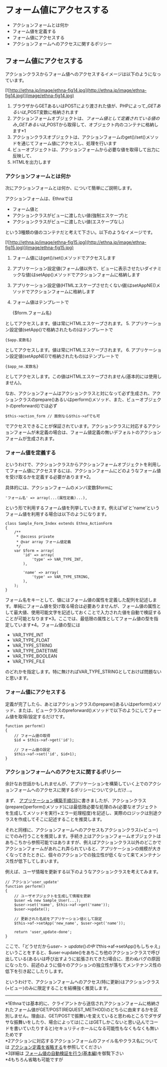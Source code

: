 # フォーム値にアクセスする
  - アクションフォームとは何か 
  - フォーム値を定義する 
  - フォーム値にアクセスする 
  - アクションフォームへのアクセスに関するポリシー 

## フォーム値にアクセスする

アクションクラスからフォーム値へのアクセスするイメージは以下のようになっています。

[![http://ethna.jp/image/ethna-fig14.jpg](http://ethna.jp/image/ethna-fig14.jpg)](image/ethna-fig14.jpg)

1. ブラウザからGETあるいはPOSTにより渡された値が、PHPによって$\_GETあるいは$\_POST変数に格納されます
2. アクションフォームオブジェクトは、_フォーム値として定義されている値のみ_$\_GETあるいは$\_POSTから取得して、オブジェクト内のコンテナに格納します\*1
3. アクションクラスオブジェクトは、アクションフォームのget()/set()メソッドを通じてフォーム値にアクセスし、処理を行います
4. ビューオブジェクトは、アクションフォームから必要な値を取得して出力に反映して、
5. HTMLを出力します

### アクションフォームとは何か

次にアクションフォームとは何か、について簡単にご説明します。

アクションフォームは、Ethnaでは

- フォーム値と
- アクションクラスがビューに渡したい値(強制エスケープ)と
- アクションクラスがビューに渡したい値(エスケープなし)

という3種類の値のコンテナだと考えて下さい。以下のようなイメージです。

[![http://ethna.jp/image/ethna-fig15.jpg](http://ethna.jp/image/ethna-fig15.jpg)](image/ethna-fig15.jpg)

1. フォーム値にはget()/set()メソッドでアクセスします
2. アプリケーション設定値(フォーム値以外で、ビューに表示させたいダイナミックな値)はsetApp()メソッドでアクションフォームに格納します
3. アプリケーション設定値(HTMLエスケープさせたくない値)はsetAppNE()メソッドでアクションフォームに格納します
4. フォーム値はテンプレートで  

    {$form.フォーム名}

としてアクセスします。値は常にHTMLエスケープされます。
5. アプリケーション設定値(setApp()で格納されたもの)はテンプレートで  

    {$app.変数名}

としてアクセスします。値は常にHTMLエスケープされます。
6. アプリケーション設定値(setAppNE()で格納されたもの)はテンプレートで  

    {$app_ne.変数名}

としてアクセスします。この値はHTMLエスケープされません(基本的には使用しません)。

なお、アクションフォームはアクションクラスと対になって必ず生成され、アクションクラスのprepare()あるいはperform()メソッド、また、ビューオブジェクトのpreforward()では必ず

    $this->action_form // 面倒なら$this->afでも可

でアクセスできることが保証されています。アクションクラスに対応するアクションフォームが未定義の場合は、フォーム値定義の無いデフォルトのアクションフォームが生成されます。

### フォーム値を定義する

というわけで、アクションクラスからアクションフォームオブジェクトを利用してフォーム値にアクセスするには、アクションフォームにどのようなフォーム値を受け取るかを定義する必要があります\*2。

具体的には、アクションフォームのメンバ変数$formに

    'フォーム名' => array(...(属性定義)...),

という形で利用するフォーム値を列挙していきます。例えば'id'と'name'というフォーム値を利用する場合は以下のようになります。

    class Sample_Form_Index extends Ethna_ActionForm
    {
        /**
         * @access private
         * @var array フォーム値定義
         */
        var $form = array(
            'id' => array(
                'type' => VAR_TYPE_INT,
            ),
    
            'name' => array(
                'type' => VAR_TYPE_STRING,
            ),
        );
    }

フォーム名をキーとして、値にはフォーム値の属性を定義した配列を記述します。単純にフォーム値を受け取る場合は必要ありませんが、フォーム値の属性として最大値、使用可能文字を記述しておくことで入力された値を自動で検証することが可能となります\*3。ここでは、最低限の属性としてフォーム値の型を指定しています\*4。フォーム値の型には

- VAR\_TYPE\_INT
- VAR\_TYPE\_FLOAT
- VAR\_TYPE\_STRING
- VAR\_TYPE\_DATETIME
- VAR\_TYPE\_BOOLEAN
- VAR\_TYPE\_FILE

のどれかを指定します。特に無ければVAR\_TYPE\_STRINGとしておけば問題ないと思います。

### フォーム値にアクセスする

定義が完了したら、あとはアクションクラスのprepare()あるいはperform()メソッド、または、ビュークラスのpreforward()メソッドで以下のようにしてフォーム値を取得/設定するだけです。

    function perform()
    {
        // フォーム値の取得
        $id = $this->af->get('id');
    
        // フォーム値の設定
        $this->af->set('id', $id+1);
    }

### アクションフォームへのアクセスに関するポリシー

余計なお世話かもしれませんが、アプリケーションを構築していく上でのアクションフォームへのアクセスに関するポリシーについて少しだけ...。

まず、 [アプリケーション構築手順(3)](tutorial-practice3.md#content_1_7)に書きましたが、アクションクラス(prepare()perform()メソッド)には最低限必要な処理のみ(必要なオブジェクトを生成してメソッドを実行+エラー処理程度)を記述し、実際のロジックは別途クラスを作成してそこに記述することを推奨します。

それと同様に、アクションフォームへのアクセスもアクションクラス(+ビュー)にでのみ行うことを推奨します。手続き上はアクションフォームオブジェクトはあちこちから参照可能ではありますが、例えばアクションクラス以外のどこかでアクションフォームがあれこれ弄られていると、アプリケーションの規模が大きくなってきたときに、個々のアクションでの独立性が低くなって来てメンテナンス性が低下してしまいます。

例えば、ユーザ情報を更新する以下のようなアクションクラスを考えてみます。

    // アクション'user_update'
    function perform()
    {
        // ユーザオブジェクトを生成して情報を更新
        $user =& new Sample_User(...);
        $user->set('name', $this->af->get('name'));
        $user->update();
    
        // 更新された名前をアプリケーション値として設定
        $this->af->setApp('new_name', $user->get('name'));
    
        return 'user_update-done';
    }

ここで、「どうせだから$user->update()の中で$this->af->setApp()もしちゃえ」ということをすると、$user->update()をあちこち他のアクションクラスで呼び出している(あるいは呼び出すように拡張されてきた)場合に、思わぬバグの原因になったり、前述のように個々のアクションの独立性が落ちてメンテナンス性の低下を引き起こしたりします。

というわけで、アクションフォームへのアクセス(特に更新)はアクションクラス(+ビュー)のみに限定することを結構強く推奨します。


* * *
\*1Ethnaでは基本的に、クライアントから送信されアクションフォームに格納されたフォーム値がGET/POST(REQUEST\_METHOD)のどちらに由来するかを区別しません。理由は、GET/POSTで振舞いを変えていると思わぬところでダサダサな振舞いをしたり、場合によっては(ここはGETしかこないと思い込んでコードを書いていたりすると)セキュリティホールになる可能性もなくもなくも無いためです  
\*2アクションに対応するアクションフォームのファイル名やクラス名については [アクション定義を省略する](ethna-document-dev_guide-action-omit.html)を参照してください  
\*3詳細は [フォーム値の自動検証を行う(基本編)](dev_guide-form-validate.md)を御覧下さい  
\*4もちろん省略も可能ですが  

